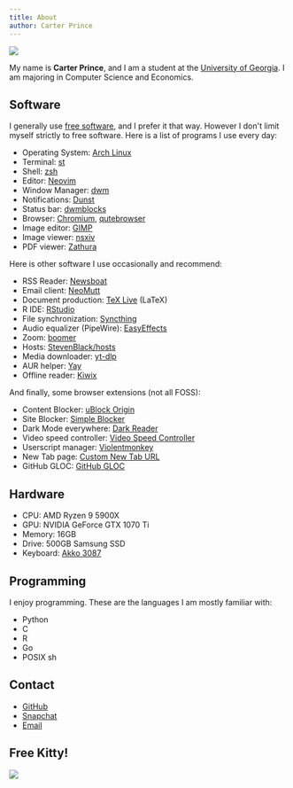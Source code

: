 ```yaml
---
title: About
author: Carter Prince
---
```


![](/carter.jpeg)

My name is **Carter Prince**, and I am a student at the [University of Georgia](https://en.wikipedia.org/wiki/University_of_Georgia). I am majoring in Computer Science and Economics.

## Software

I generally use [free software](https://en.wikipedia.org/wiki/Free_software), and I prefer it that way. However I don't limit myself strictly to free software. Here is a list of programs I use every day:

- Operating System: [Arch Linux](https://archlinux.org)
- Terminal: [st](https://st.suckless.org/) 
- Shell: [zsh](https://www.zsh.org/) 
- Editor: [Neovim](https://neovim.io/) 
- Window Manager: [dwm](https://dwm.suckless.org/) 
- Notifications: [Dunst](https://dunst-project.org/)
- Status bar: [dwmblocks](https://github.com/torrinfail/dwmblocks)
- Browser: [Chromium](https://www.chromium.org/), [qutebrowser](https://www.qutebrowser.org/)
- Image editor: [GIMP](https://www.gimp.org/) 
- Image viewer: [nsxiv](https://codeberg.org/nsxiv/nsxiv) 
- PDF viewer: [Zathura](https://pwmt.org/projects/zathura/) 

Here is other software I use occasionally and recommend:

- RSS Reader: [Newsboat](https://newsboat.org/)
- Email client: [NeoMutt](https://neomutt.org/)
- Document production: [TeX Live](https://www.tug.org/texlive/) (LaTeX)
- R IDE: [RStudio](https://www.rstudio.com/)
- File synchronization: [Syncthing](https://syncthing.net/)
- Audio equalizer (PipeWire): [EasyEffects](https://github.com/wwmm/easyeffects)
- Zoom: [boomer](https://github.com/tsoding/boomer)
- Hosts: [StevenBlack/hosts](https://github.com/StevenBlack/hosts/)
- Media downloader: [yt-dlp](https://github.com/yt-dlp/yt-dlp)
- AUR helper: [Yay](https://github.com/Jguer/yay)
- Offline reader: [Kiwix](https://www.kiwix.org/en/)

And finally, some browser extensions (not all FOSS):

- Content Blocker: [uBlock Origin](https://ublockorigin.com/)
- Site Blocker: [Simple Blocker](https://simpleblocker.com/)
- Dark Mode everywhere: [Dark Reader](https://darkreader.org/)
- Video speed controller: [Video Speed Controller](https://github.com/igrigorik/videospeed)
- Userscript manager: [Violentmonkey](https://violentmonkey.github.io/)
- New Tab page: [Custom New Tab URL](https://chrome.google.com/webstore/detail/custom-new-tab-url/mmjbdbjnoablegbkcklggeknkfcjkjia)
- GitHub GLOC: [GitHub GLOC](https://github.com/kas-elvirov/gloc)

## Hardware

- CPU: AMD Ryzen 9 5900X
- GPU: NVIDIA GeForce GTX 1070 Ti
- Memory: 16GB
- Drive: 500GB Samsung SSD
- Keyboard: [Akko 3087](https://en.akkogear.com/product/silent-muted-gray-3087-mechanical-keyboard/)

## Programming

I enjoy programming. These are the languages I am mostly familiar with:

- Python
- C
- R
- Go
- POSIX sh

## Contact

- [GitHub](https://github.com/carterprince)
- [Snapchat](https://www.snapchat.com/add/carteraprince?share_id=cgLgsyWh7WI&locale=en-US)
- [Email](mailto:carteraprince@gmail.com)

## Free Kitty!

![](/kitty.png)
